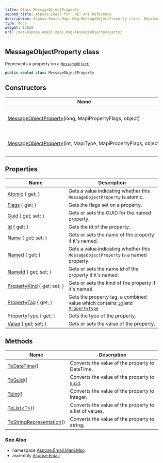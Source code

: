 ```yaml
---
title: Class MessageObjectProperty
second_title: Aspose.Email for .NET API Reference
description: Aspose.Email.Mapi.Msg.MessageObjectProperty class. Represents a property on a MessageObject
type: docs
weight: 17620
url: /net/aspose.email.mapi.msg/messageobjectproperty/
---
```

## MessageObjectProperty class

Represents a property on a [`MessageObject`](../messageobject/).

```csharp
public sealed class MessageObjectProperty
```

## Constructors

| Name | Description |
| --- | --- |
| [MessageObjectProperty](messageobjectproperty/#constructor_1)(long, MapiPropertyFlags, object) | Initializes a new instance of the `MessageObjectProperty` class. |
| [MessageObjectProperty](messageobjectproperty/#constructor)(int, MapiType, MapiPropertyFlags, object) | Initializes a new instance of the `MessageObjectProperty` class. |

## Properties

| Name | Description |
| --- | --- |
| [Atomic](../../aspose.email.mapi.msg/messageobjectproperty/atomic/) { get; } | Gets a value indicating whether this `MessageObjectProperty` is atomic. |
| [Flags](../../aspose.email.mapi.msg/messageobjectproperty/flags/) { get; } | Gets the flags set on a property. |
| [Guid](../../aspose.email.mapi.msg/messageobjectproperty/guid/) { get; set; } | Gets or sets the GUID for the named property. |
| [Id](../../aspose.email.mapi.msg/messageobjectproperty/id/) { get; } | Gets the id of the property. |
| [Name](../../aspose.email.mapi.msg/messageobjectproperty/name/) { get; set; } | Gets or sets the name of the property if it's named. |
| [Named](../../aspose.email.mapi.msg/messageobjectproperty/named/) { get; } | Gets a value indicating whether this `MessageObjectProperty` is a named property. |
| [NameId](../../aspose.email.mapi.msg/messageobjectproperty/nameid/) { get; set; } | Gets or sets the name id of the property if it's named. |
| [PropertyKind](../../aspose.email.mapi.msg/messageobjectproperty/propertykind/) { get; set; } | Gets or sets the kind of the property if it's named. |
| [PropertyTag](../../aspose.email.mapi.msg/messageobjectproperty/propertytag/) { get; } | Gets the property tag, a combined value which contains [`Id`](./id/) and [`PropertyType`](./propertytype/) |
| [PropertyType](../../aspose.email.mapi.msg/messageobjectproperty/propertytype/) { get; } | Gets the type of the property. |
| [Value](../../aspose.email.mapi.msg/messageobjectproperty/value/) { get; set; } | Gets or sets the value of the property. |

## Methods

| Name | Description |
| --- | --- |
| [ToDateTime](../../aspose.email.mapi.msg/messageobjectproperty/todatetime/)() | Converts the value of the property to DateTime. |
| [ToGuid](../../aspose.email.mapi.msg/messageobjectproperty/toguid/)() | Converts the value of the property to [`Guid`](./guid/). |
| [ToInt](../../aspose.email.mapi.msg/messageobjectproperty/toint/)() | Converts the value of the property to integer. |
| [ToList&lt;T&gt;](../../aspose.email.mapi.msg/messageobjectproperty/tolist/)() | Converts the value of the property to a list of values. |
| [ToStringRepresentation](../../aspose.email.mapi.msg/messageobjectproperty/tostringrepresentation/)() | Converts the value of the property to string. |

### See Also

* namespace [Aspose.Email.Mapi.Msg](../../aspose.email.mapi.msg/)
* assembly [Aspose.Email](../../)


